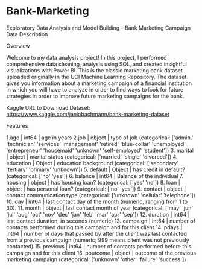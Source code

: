 # Bank-Marketing

Exploratory Data Analysis and Model Building - Bank Marketing Campaign
Data Description

Overview

Welcome to my data analysis project! In this project, I performed comprehensive data cleaning, analysis using SQL, and created insightful visualizations with Power BI. This is the classic marketing bank dataset uploaded originally in the UCI Machine Learning Repository. The dataset gives you information about a marketing campaign of a financial institution in which you will have to analyze in order to find ways to look for future strategies in order to improve future marketing campaigns for the bank.

Kaggle URL to Download Dataset: https://www.kaggle.com/janiobachmann/bank-marketing-dataset



Features

1.age | int64 | age in years
2.job | object | type of job (categorical: ['admin.' 'technician' 'services' 'management' 'retired' 'blue-collar' 'unemployed' 'entrepreneur' 'housemaid' 'unknown' 'self-employed' 'student']) 
3. marital | object | marital status (categorical: ['married' 'single' 'divorced']) 
4. education | Object | education background (categorical: ['secondary' 'tertiary' 'primary' 'unknown']) 
5. default | Object | has credit in default? (categorical: ['no' 'yes']) 
6. balance | int64 | Balance of the individual 
7. housing | object | has housing loan? (categorical: ['yes' 'no']) 
8. loan | object | has personal loan? (categorical: ['no' 'yes']) 
9. contact | object | contact communication type (categorical: ['unknown' 'cellular' 'telephone']) 
10. day | int64 | last contact day of the month (numeric, ranging from 1 to 30).
11. month | object | last contact month of year (categorical: ['may' 'jun' 'jul' 'aug' 'oct' 'nov' 'dec' 'jan' 'feb' 'mar' 'apr' 'sep']) 
12. duration | int64 | last contact duration, in seconds (numeric) 
13. campaign | int64 | number of contacts performed during this campaign and for this client 
14. pdays | int64 | number of days that passed by after the client was last contacted from a previous campaign (numeric; 999 means client was not previously contacted) 
15. previous | int64 | number of contacts performed before this campaign and for this client 
16. poutcome | object | outcome of the previous marketing campaign (categorical: ['unknown' 'other' 'failure' 'success'])
